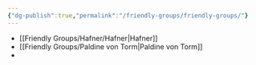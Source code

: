 ```yaml
---
{"dg-publish":true,"permalink":"/friendly-groups/friendly-groups/"}
---
```





- [[Friendly Groups/Hafner/Hafner\|Hafner]]
- [[Friendly Groups/Paldine von Torm\|Paldine von Torm]]
- 